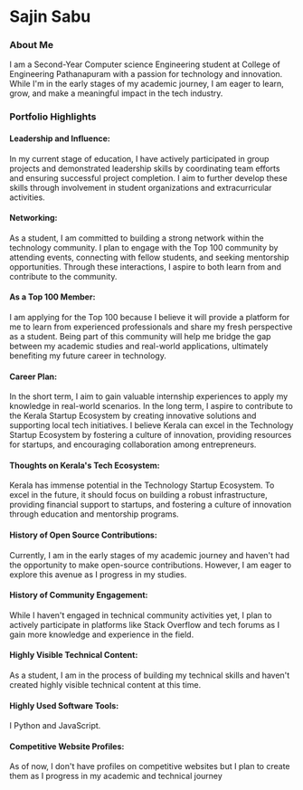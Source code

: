 
# Sajin Sabu

### About Me

I am a Second-Year Computer science Engineering student at College of Engineering Pathanapuram with a passion for technology and innovation. While I'm in the early stages of my academic journey, I am eager to learn, grow, and make a meaningful impact in the tech industry.

### Portfolio Highlights

#### Leadership and Influence:

In my current stage of education, I have actively participated in group projects and demonstrated leadership skills by coordinating team efforts and ensuring successful project completion. I aim to further develop these skills through involvement in student organizations and extracurricular activities.

#### Networking:

As a student, I am committed to building a strong network within the technology community. I plan to engage with the Top 100 community by attending events, connecting with fellow students, and seeking mentorship opportunities. Through these interactions, I aspire to both learn from and contribute to the community.

#### As a Top 100 Member:

I am applying for the Top 100 because I believe it will provide a platform for me to learn from experienced professionals and share my fresh perspective as a student. Being part of this community will help me bridge the gap between my academic studies and real-world applications, ultimately benefiting my future career in technology.

#### Career Plan:

In the short term, I aim to gain valuable internship experiences to apply my knowledge in real-world scenarios. In the long term, I aspire to contribute to the Kerala Startup Ecosystem by creating innovative solutions and supporting local tech initiatives. I believe Kerala can excel in the Technology Startup Ecosystem by fostering a culture of innovation, providing resources for startups, and encouraging collaboration among entrepreneurs.

#### Thoughts on Kerala's Tech Ecosystem:

Kerala has immense potential in the Technology Startup Ecosystem. To excel in the future, it should focus on building a robust infrastructure, providing financial support to startups, and fostering a culture of innovation through education and mentorship programs.

#### History of Open Source Contributions:

Currently, I am in the early stages of my academic journey and haven't had the opportunity to make open-source contributions. However, I am eager to explore this avenue as I progress in my studies.

#### History of Community Engagement:

While I haven't engaged in technical community activities yet, I plan to actively participate in platforms like Stack Overflow and tech forums as I gain more knowledge and experience in the field.

#### Highly Visible Technical Content:

As a student, I am in the process of building my technical skills and haven't created highly visible technical content at this time.

#### Highly Used Software Tools:

I Python and JavaScript.

#### Competitive Website Profiles:

As of now, I don't have profiles on competitive websites but I plan to create them as I progress in my academic and technical journey
